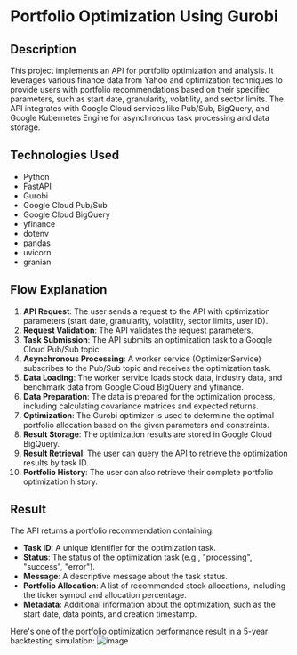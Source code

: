 # Portfolio Optimization Using Gurobi

## Description

This project implements an API for portfolio optimization and analysis. It leverages various finance data from Yahoo and optimization techniques to provide users with portfolio recommendations based on their specified parameters, such as start date, granularity, volatility, and sector limits. The API integrates with Google Cloud services like Pub/Sub, BigQuery, and Google Kubernetes Engine for asynchronous task processing and data storage.

## Technologies Used

-   Python
-   FastAPI
-   Gurobi
-   Google Cloud Pub/Sub
-   Google Cloud BigQuery
-   yfinance
-   dotenv
-   pandas
-   uvicorn
-   granian


## Flow Explanation

1.  **API Request**: The user sends a request to the API with optimization parameters (start date, granularity, volatility, sector limits, user ID).
2.  **Request Validation**: The API validates the request parameters.
3.  **Task Submission**: The API submits an optimization task to a Google Cloud Pub/Sub topic.
4.  **Asynchronous Processing**: A worker service (OptimizerService) subscribes to the Pub/Sub topic and receives the optimization task.
5.  **Data Loading**: The worker service loads stock data, industry data, and benchmark data from Google Cloud BigQuery and yfinance.
6.  **Data Preparation**: The data is prepared for the optimization process, including calculating covariance matrices and expected returns.
7.  **Optimization**: The Gurobi optimizer is used to determine the optimal portfolio allocation based on the given parameters and constraints.
8.  **Result Storage**: The optimization results are stored in Google Cloud BigQuery.
9.  **Result Retrieval**: The user can query the API to retrieve the optimization results by task ID.
10. **Portfolio History**: The user can also retrieve their complete portfolio optimization history.

## Result

The API returns a portfolio recommendation containing:

-   **Task ID**: A unique identifier for the optimization task.
-   **Status**: The status of the optimization task (e.g., "processing", "success", "error").
-   **Message**: A descriptive message about the task status.
-   **Portfolio Allocation**: A list of recommended stock allocations, including the ticker symbol and allocation percentage.
-   **Metadata**: Additional information about the optimization, such as the start date, data points, and creation timestamp.


Here's one of the portfolio optimization performance result in a 5-year backtesting simulation:
![image](https://github.com/user-attachments/assets/efce3c77-d2b5-4bdd-83a2-b8334af16694)

